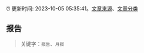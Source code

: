 :alarm_clock: 更新时间: 2023-10-05 05:35:41。[文章来源](/README.md)、[文章分类](/TAGS.md)

## 报告


> 关键字：`报告`、`月报`



